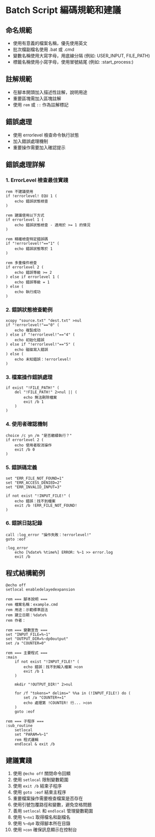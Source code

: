 # Batch Script 編碼規範和建議

## 命名規範
- 使用有意義的檔案名稱，優先使用英文
- 批次檔副檔名使用 .bat 或 .cmd
- 變數名稱使用大寫字母，用底線分隔 (例如: USER_INPUT, FILE_PATH)
- 標籤名稱使用小寫字母，使用冒號結尾 (例如: :start_process:)

## 註解規範
- 在腳本開頭加入描述性註解，說明用途
- 重要區塊需加入區塊註解
- 使用 `rem` 或 `::` 作為註解標記

## 錯誤處理
- 使用 errorlevel 檢查命令執行狀態
- 加入錯誤處理機制
- 重要操作需要加入確認提示

## 錯誤處理詳解

### 1. ErrorLevel 檢查最佳實踐
```batch
rem 不建議使用
if !errorlevel! EQU 1 (
    echo 錯誤狀態檢查
)

rem 建議使用以下方式
if errorlevel 1 (
    echo 錯誤狀態檢查 - 適用於 >= 1 的情況
)

rem 精確檢查特定錯誤碼
if "!errorlevel!"=="1" (
    echo 錯誤狀態等於 1
)

rem 多重條件檢查
if errorlevel 2 (
    echo 錯誤等級 >= 2
) else if errorlevel 1 (
    echo 錯誤等級 = 1
) else (
    echo 執行成功
)
```

### 2. 錯誤狀態檢查範例
```batch
xcopy "source.txt" "dest.txt" >nul
if "!errorlevel!"=="0" (
    echo 複製成功
) else if "!errorlevel!"=="4" (
    echo 初始化錯誤
) else if "!errorlevel!"=="5" (
    echo 磁碟寫入錯誤
) else (
    echo 未知錯誤：!errorlevel!
)
```

### 3. 檔案操作錯誤處理
```batch
if exist "!FILE_PATH!" (
    del "!FILE_PATH!" 2>nul || (
        echo 無法刪除檔案
        exit /b 1
    )
)
```

### 4. 使用者確認機制
```batch
choice /c yn /m "是否繼續執行？"
if errorlevel 2 (
    echo 使用者取消操作
    exit /b 0
)
```

### 5. 錯誤碼定義
```batch
set "ERR_FILE_NOT_FOUND=1"
set "ERR_ACCESS_DENIED=2"
set "ERR_INVALID_INPUT=3"

if not exist "!INPUT_FILE!" (
    echo 錯誤：找不到檔案
    exit /b !ERR_FILE_NOT_FOUND!
)
```

### 6. 錯誤日誌記錄
```batch
call :log_error "操作失敗：!errorlevel!"
goto :eof

:log_error
    echo [%date% %time%] ERROR: %~1 >> error.log
    exit /b
```

## 程式結構範例
```batch
@echo off
setlocal enabledelayedexpansion

rem === 腳本說明 ===
rem 檔案名稱：example.cmd
rem 用途：示範標準語法
rem 建立日期：%date%
rem 作者：

rem === 變數宣告 ===
set "INPUT_FILE=%~1"
set "OUTPUT_DIR=%~dp0output"
set /a "COUNTER=0"

rem === 主要程式 ===
:main
    if not exist "!INPUT_FILE!" (
        echo 錯誤：找不到輸入檔案 >con
        exit /b 1
    )
    
    mkdir "!OUTPUT_DIR!" 2>nul
    
    for /f "tokens=* delims=" %%a in (!INPUT_FILE!) do (
        set /a "COUNTER+=1"
        echo 處理第 !COUNTER! 行... >con
    )
    goto :eof

rem === 子程序 ===
:sub_routine
    setlocal
    set "PARAM=%~1"
    rem 程式邏輯
    endlocal & exit /b
```

## 建議實踐
1. 使用 `@echo off` 關閉命令回顯
2. 使用 `setlocal` 限制變數範圍
3. 使用 `exit /b` 結束子程序
4. 使用 `goto :eof` 結束主程序
5. 重要檔案操作需要檢查檔案是否存在
6. 使用引號包覆路徑和變數，避免空格問題
7. 善用 `setlocal` 和 `endlocal` 管理變數範圍
8. 使用 `%~nx1` 取得檔名和副檔名
9. 使用 `%~dp0` 取得腳本所在目錄
10. 使用 `>con` 確保訊息顯示在控制台